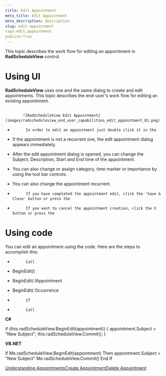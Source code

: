 ```yaml
---
title: Edit Appointment
meta_title: Edit Appointment
meta_description: description.
slug: edit-appointment
tags:edit,appointment
publish:True
---
```



This topic describes the work flow for editing an appointment in __RadScheduleView__ control.
      

# Using UI

__RadScheduleView__ uses one and the same dialog to create and edit appointments. This topic describes the end-user's work flow for editing an existing appointment.
        


               
            ![RadScheduleView Edit Appointment](images/radscheduleview_end_user_capabilities_edit_appointment_01.png)

* 
            In order to edit an appointment just double click it in the 

* If the appointment is not a recurrent one, the edit appointment dialog appears immediately. 

* After the edit appointment dialog is opened, you can change the Subject, Description, Start and End time of the appointment.

* You can also change or assign category, time marker or importance by using the tool bar controls.

* You can also change the appointment recurrent.

* 
            If you have completed the appointment edit, click the 'Save & Close' button or press the 

* 
            If you want to cancel the appointment creation, click the X button or press the 

# Using code

You can edit an appointment using the code. Here are the steps to accomplish this:

* 
            Call 

* BeginEdit()

* BeginEdit( IAppointment

* BeginEdit( Occurrence

* 
            If 

* 
            Call 


 __C#__
    	


if (this.radScheduleView.BeginEdit(appointment))
{
    appointment.Subject = "New Subject";
    this.radScheduleView.Commit();
}




 __VB.NET__
    	


If Me.radScheduleView.BeginEdit(appointment) Then
 appointment.Subject = "New Subject"
 Me.radScheduleView.Commit()
End If

[Understanding Appointments]({{slug:understanding-appointments}})[Create Appointment]({{slug:create-appointment}})[Delete Appointment]({{slug:delete-appointment}})
